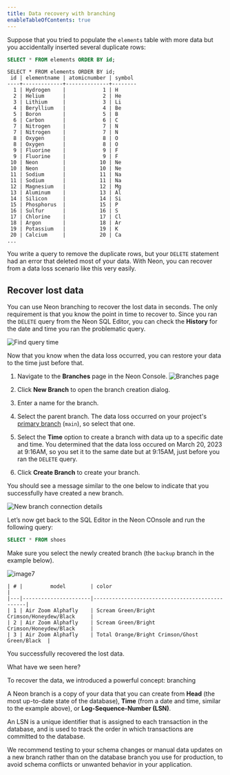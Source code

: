 ```yaml
---
title: Data recovery with branching
enableTableOfContents: true
---
```


Suppose that you tried to populate the `elements` table with more data but you accidentally inserted several duplicate rows:

```sql
SELECT * FROM elements ORDER BY id;
```

```text
SELECT * FROM elements ORDER BY id;
 id | elementname | atomicnumber | symbol 
----+-------------+--------------+--------
  1 | Hydrogen    |            1 | H
  2 | Helium      |            2 | He
  3 | Lithium     |            3 | Li
  4 | Beryllium   |            4 | Be
  5 | Boron       |            5 | B
  6 | Carbon      |            6 | C
  7 | Nitrogen    |            7 | N
  7 | Nitrogen    |            7 | N
  8 | Oxygen      |            8 | O
  8 | Oxygen      |            8 | O
  9 | Fluorine    |            9 | F
  9 | Fluorine    |            9 | F
 10 | Neon        |           10 | Ne
 10 | Neon        |           10 | Ne
 11 | Sodium      |           11 | Na
 11 | Sodium      |           11 | Na
 12 | Magnesium   |           12 | Mg
 13 | Aluminum    |           13 | Al
 14 | Silicon     |           14 | Si
 15 | Phosphorus  |           15 | P
 16 | Sulfur      |           16 | S
 17 | Chlorine    |           17 | Cl
 18 | Argon       |           18 | Ar
 19 | Potassium   |           19 | K
 20 | Calcium     |           20 | Ca
...
```

You write a query to remove the duplicate rows, but your `DELETE` statement had an error that deleted most of your data. With Neon, you can recover from a data loss scenario like this very easily.

## Recover lost data

You can use Neon branching to recover the lost data in seconds. The only requirement is that you know the point in time to recover to. Since you ran the `DELETE` query from the Neon SQL Editor, you can check the  **History** for the date and time you ran the problematic query.

![Find query time](/docs/get-started-with-neon/delete_query_time)

Now that you know when the data loss occurred, you can restore your data to the time just before that.

1. Navigate to the **Branches** page in the Neon Console.
![Branches page](/docs/get-started-with-neon/branches_page.png)
1. Click **New Branch** to open the branch creation dialog.

1. Enter a name for the branch.
1. Select the parent branch. The data loss occurred on your project's [primary branch](/docs/reference/glossary/#primary-branch) (`main`), so select that one.
1. Select the **Time** option to create a branch with data up to a specific date and time. You determined that the data loss occured on March 20, 2023 at 9:16AM, so you set it to the same date but at 9:15AM, just before you ran the `DELETE` query.
1. Click **Create Branch** to create your branch.

You should see a message similar to the one below to indicate that you successfully have created a new branch.

![New branch connection details](/docs/get-started-with-neon/new_branch_connection_details.png)

Let’s now get back to the SQL Editor in the Neon COnsole and run the following query:

```sql
SELECT * FROM shoes
```

Make sure you select the newly created branch (the `backup` branch in the example below).

![image7](https://user-images.githubusercontent.com/13738772/213742990-775a1c53-aa7c-412e-95cf-60262121224b.png)

```text
| # |         model        | color                                          |
|---|----------------------|------------------------------------------------|
| 1 | Air Zoom Alphafly    | Scream Green/Bright Crimson/Honeydew/Black     |
| 2 | Air Zoom Alphafly    | Scream Green/Bright Crimson/Honeydew/Black     |
| 3 | Air Zoom Alphafly    | Total Orange/Bright Crimson/Ghost Green/Black  |
```

You successfully recovered the lost data.

What have we seen here?

To recover the data, we introduced a powerful concept: branching

A Neon branch is a copy of your data that you can create from **Head** (the most up-to-date state of the database), **Time** (from a date and time, similar to the example above), or **Log-Sequence-Number (LSN)**.

An LSN is a unique identifier that is assigned to each transaction in the database, and is used to track the order in which transactions are committed to the database.

<Admonition type="note">
We recommend testing to your schema changes or manual data updates on a new branch rather than on the database branch you use for production, to avoid schema conflicts or unwanted behavior in your application.
</Admonition>
